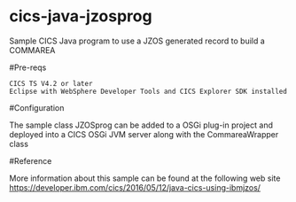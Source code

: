 # cics-java-jzosprog
Sample CICS Java program to use a JZOS generated record to build a COMMAREA


#Pre-reqs

    CICS TS V4.2 or later
    Eclipse with WebSphere Developer Tools and CICS Explorer SDK installed

#Configuration

The sample class JZOSprog can be added to a OSGi plug-in project and deployed into a CICS OSGi JVM server along with the CommareaWrapper class


#Reference

More information about this sample can be found at the following web site
https://developer.ibm.com/cics/2016/05/12/java-cics-using-ibmjzos/